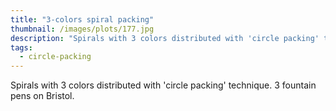 ```yaml
---
title: "3-colors spiral packing"
thumbnail: /images/plots/177.jpg
description: "Spirals with 3 colors distributed with 'circle packing' technique. 3 fountain pens on Bristol."
tags:
  - circle-packing
---
```


Spirals with 3 colors distributed with 'circle packing' technique. 3 fountain pens on Bristol.